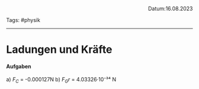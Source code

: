 <p align="right">Datum:16.08.2023</p>

Tags: #physik 

---

# Ladungen und Kräfte
#### Aufgaben
a) $F_C$ = -0.000127N
b) $F_Gr$ = 4.03326·10⁻³⁴ N